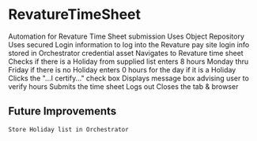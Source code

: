 # RevatureTimeSheet
Automation for Revature Time Sheet submission
    Uses Object Repository
    Uses secured Login information to log into the Revature pay site
        login info stored in Orchestrator credential asset
    Navigates to Revature time sheet
    Checks if there is a Holiday from supplied list
        enters 8 hours Monday thru Friday if there is no Holiday
        enters 0 hours for the day if it is a Holiday
    Clicks the "...I certify..." check box
    Displays message box advising user to verify hours
    Submits the time sheet
    Logs out
    Closes the tab & browser

## Future Improvements
    Store Holiday list in Orchestrator